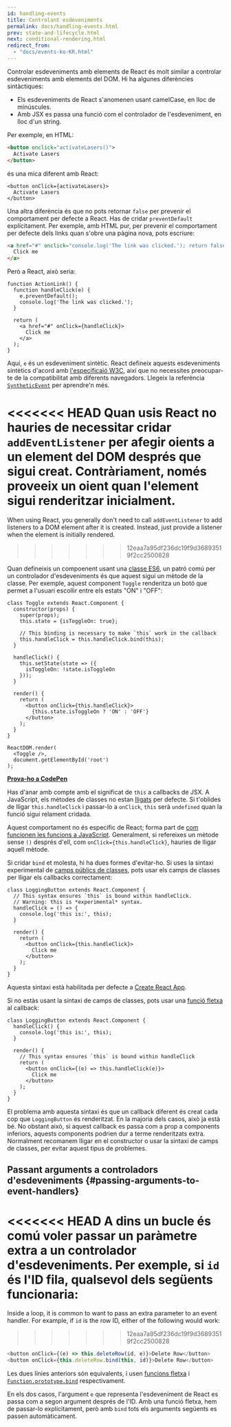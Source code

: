 ```yaml
---
id: handling-events
title: Controlant esdeveniments
permalink: docs/handling-events.html
prev: state-and-lifecycle.html
next: conditional-rendering.html
redirect_from:
  - "docs/events-ko-KR.html"
---
```


Controlar esdeveniments amb elements de React és molt similar a controlar esdeveniments amb elements del DOM. Hi ha algunes diferències sintàctiques:

* Els esdeveniments de React s'anomenen usant camelCase, en lloc de minúscules.
* Amb JSX es passa una funció com el controlador de l'esdeveniment, en lloc d'un string.

Per exemple, en HTML:

```html
<button onclick="activateLasers()">
  Activate Lasers
</button>
```

és una mica diferent amb React:

```js{1}
<button onClick={activateLasers}>
  Activate Lasers
</button>
```

Una altra diferència és que no pots retornar `false` per prevenir el comportament per defecte a React. Has de cridar `preventDefault` explícitament. Per exemple, amb HTML pur, per prevenir el comportament per defecte dels links quan s'obre una pàgina nova, pots escriure:

```html
<a href="#" onclick="console.log('The link was clicked.'); return false">
  Click me
</a>
```

Però a React, això seria:

```js{2-5,8}
function ActionLink() {
  function handleClick(e) {
    e.preventDefault();
    console.log('The link was clicked.');
  }

  return (
    <a href="#" onClick={handleClick}>
      Click me
    </a>
  );
}
```

Aquí, `e` és un esdeveniment sintètic. React defineix aquests esdeveniments sintètics d'acord amb [l'especificaió W3C](https://www.w3.org/TR/DOM-Level-3-Events/), així que no necessites preocupar-te de la compatibilitat amb diferents navegadors. Llegeix la referència [`SyntheticEvent`](/docs/events.html) per aprendre'n més.

<<<<<<< HEAD
Quan usis React no hauries de necessitar cridar `addEventListener` per afegir oients a un element del DOM després que sigui creat. Contràriament, només proveeix un oient quan l'element sigui renderitzar inicialment.
=======
When using React, you generally don't need to call `addEventListener` to add listeners to a DOM element after it is created. Instead, just provide a listener when the element is initially rendered.
>>>>>>> 12eaa7a95df236dc19f9d36893519f2cc2500828

Quan defineixis un compoenent usant una [classe ES6](https://developer.mozilla.org/ca/docs/Web/JavaScript/Reference/Classes), un patró comú per un controlador d'esdeveniments és que aquest sigui un mètode de la classe. Per exemple, aquest component `Toggle` renderitza un botó que permet a l'usuari escollir entre els estats "ON" i "OFF":

```js{6,7,10-14,18}
class Toggle extends React.Component {
  constructor(props) {
    super(props);
    this.state = {isToggleOn: true};

    // This binding is necessary to make `this` work in the callback
    this.handleClick = this.handleClick.bind(this);
  }

  handleClick() {
    this.setState(state => ({
      isToggleOn: !state.isToggleOn
    }));
  }

  render() {
    return (
      <button onClick={this.handleClick}>
        {this.state.isToggleOn ? 'ON' : 'OFF'}
      </button>
    );
  }
}

ReactDOM.render(
  <Toggle />,
  document.getElementById('root')
);
```

[**Prova-ho a CodePen**](https://codepen.io/gaearon/pen/xEmzGg?editors=0010)

Has d'anar amb compte amb el significat de `this` a callbacks de JSX. A JavaScript, els mètodes de classes no estan [lligats](https://developer.mozilla.org/ca/docs/Web/JavaScript/Reference/Global_objects/Function/bind) per defecte. Si t'oblides de lligar `this.handleClick` i passar-lo a `onClick`, `this` serà `undefined` quan la funció sigui relament cridada.

Aquest comportament no és específic de React; forma part de [com funcionen les funcions a JavaScript](https://www.smashingmagazine.com/2014/01/understanding-javascript-function-prototype-bind/). Generalment, si refereixes un mètode sense `()` després d'ell, com `onClick={this.handleClick}`, hauries de lligar aquell mètode.

Si cridar `bind` et molesta, hi ha dues formes d'evitar-ho. Si uses la sintaxi experimental de [camps públics de classes](https://babeljs.io/docs/plugins/transform-class-properties/), pots usar els camps de classes per lligar els callbacks correctament:

```js{2-6}
class LoggingButton extends React.Component {
  // This syntax ensures `this` is bound within handleClick.
  // Warning: this is *experimental* syntax.
  handleClick = () => {
    console.log('this is:', this);
  }

  render() {
    return (
      <button onClick={this.handleClick}>
        Click me
      </button>
    );
  }
}
```

Aquesta sintaxi està habilitada per defecte a [Create React App](https://github.com/facebookincubator/create-react-app).

Si no estàs usant la sintaxi de camps de classes, pots usar una [funció fletxa](https://developer.mozilla.org/ca/docs/Web/JavaScript/Reference/Functions/Arrow_functions) al callback:

```js{7-9}
class LoggingButton extends React.Component {
  handleClick() {
    console.log('this is:', this);
  }

  render() {
    // This syntax ensures `this` is bound within handleClick
    return (
      <button onClick={(e) => this.handleClick(e)}>
        Click me
      </button>
    );
  }
}
```

El problema amb aquesta sintaxi és que un callback diferent és creat cada cop que `LoggingButton` és renderitzat. En la majoria dels casos, això ja està bé. No obstant això, si aquest callback es passa com a prop a components inferiors, aquests components podrien dur a terme renderitzats extra. Normalment recomanem lligar en el constructor o usar la sintaxi de camps de classes, per evitar aquest tipus de problemes.

## Passant arguments a controladors d'esdeveniments {#passing-arguments-to-event-handlers}

<<<<<<< HEAD
A dins un bucle és comú voler passar un paràmetre extra a un controlador d'esdeveniments. Per exemple, si `id` és l'ID fila, qualsevol dels següents funcionaria:
=======
Inside a loop, it is common to want to pass an extra parameter to an event handler. For example, if `id` is the row ID, either of the following would work:
>>>>>>> 12eaa7a95df236dc19f9d36893519f2cc2500828

```js
<button onClick={(e) => this.deleteRow(id, e)}>Delete Row</button>
<button onClick={this.deleteRow.bind(this, id)}>Delete Row</button>
```

Les dues línies anteriors són equivalents, i usen [funcions fletxa](https://developer.mozilla.org/ca/docs/Web/JavaScript/Reference/Functions/Arrow_functions) i [`Function.prototype.bind`](https://developer.mozilla.org/en-US/docs/Web/JavaScript/Reference/Global_objects/Function/bind) respectivament.

En els dos casos, l'argument `e` que representa l'esdeveniment de React es passa com a segon argument després de l'ID. Amb una funció fletxa, hem de passar-lo explícitament, però amb `bind` tots els arguments següents es passen automàticament.
